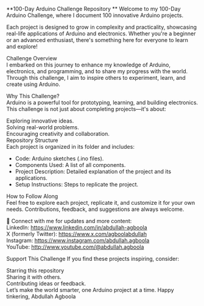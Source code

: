 **100-Day Arduino Challenge Repository  **
Welcome to my 100-Day Arduino Challenge, where I document 100 innovative Arduino projects. 

Each project is designed to grow in complexity and practicality, showcasing real-life applications of Arduino and electronics. Whether you're a beginner or an advanced enthusiast, there's something here for everyone to learn and explore!

Challenge Overview  
I embarked on this journey to enhance my knowledge of Arduino, electronics, and programming, and to share my progress with the world. Through this challenge, I aim to inspire others to experiment, learn, and create using Arduino.

Why This Challenge?  
Arduino is a powerful tool for prototyping, learning, and building electronics. This challenge is not just about completing projects—it's about:

Exploring innovative ideas.  
Solving real-world problems.  
Encouraging creativity and collaboration.  
Repository Structure  
Each project is organized in its folder and includes:  
* Code: Arduino sketches (.ino files).  
* Components Used: A list of all components.  
* Project Description: Detailed explanation of the project and its applications.  
* Setup Instructions: Steps to replicate the project.  

How to Follow Along  
Feel free to explore each project, replicate it, and customize it for your own needs. Contributions, feedback, and suggestions are always welcome.

🔗 Connect with me for updates and more content:    
LinkedIn: https://www.linkedin.com/in/abdullah-agboola  
X (formerly Twitter): https://www.x.com/agboolabdullah  
Instagram: https://www.instagram.com/abdullah.agboola  
YouTube: http://www.youtube.com/@abdullah.agboola  

Support This Challenge
If you find these projects inspiring, consider:

Starring this repository  
Sharing it with others.  
Contributing ideas or feedback.  
Let’s make the world smarter, one Arduino project at a time.
Happy tinkering,
Abdullah Agboola

